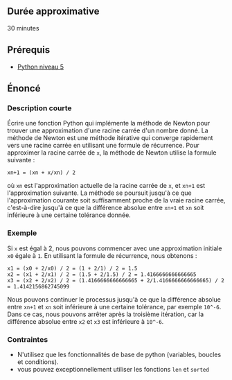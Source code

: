 ## Durée approximative

30 minutes

## Prérequis

- <a href="https://microlead.fr/echelles/python" title="Prérequis en Python" target="_blank">Python niveau 5</a>

## Énoncé

### Description courte

Écrire une fonction Python qui implémente la méthode de Newton pour trouver une approximation d'une racine carrée d'un nombre donné. La méthode de Newton est une méthode itérative qui converge rapidement vers une racine carrée en utilisant une formule de récurrence. Pour approximer la racine carrée de ```x```, la méthode de Newton utilise la formule suivante :

```xn+1 = (xn + x/xn) / 2```

où ```xn``` est l'approximation actuelle de la racine carrée de ```x```, et ```xn+1``` est l'approximation suivante. La méthode se poursuit jusqu'à ce que l'approximation courante soit suffisamment proche de la vraie racine carrée, c'est-à-dire jusqu'à ce que la différence absolue entre ```xn+1``` et ```xn``` soit inférieure à une certaine tolérance donnée.

### Exemple

Si ```x``` est égal à 2, nous pouvons commencer avec une approximation initiale ```x0``` égale à ```1```. En utilisant la formule de récurrence, nous obtenons :

```
x1 = (x0 + 2/x0) / 2 = (1 + 2/1) / 2 = 1.5
x2 = (x1 + 2/x1) / 2 = (1.5 + 2/1.5) / 2 = 1.4166666666666665
x3 = (x2 + 2/x2) / 2 = (1.4166666666666665 + 2/1.4166666666666665) / 2 = 1.4142156862745099
```

Nous pouvons continuer le processus jusqu'à ce que la différence absolue entre ```xn+1``` et ```xn``` soit inférieure à une certaine tolérance, par exemple ```10^-6```. Dans ce cas, nous pouvons arrêter après la troisième itération, car la différence absolue entre ```x2``` et ```x3``` est inférieure à ```10^-6```.

### Contraintes

- N'utilisez que les fonctionnalités de base de python (variables, boucles et conditions).
- vous pouvez exceptionnellement utiliser les fonctions ```len``` et ```sorted```